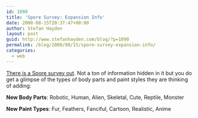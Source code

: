 ```yaml
---
id: 1090
title: 'Spore Survey: Expansion Info'
date: 2008-08-15T20:37:47+00:00
author: Stefan Hayden
layout: post
guid: http://www.stefanhayden.com/blog/?p=1090
permalink: /blog/2008/08/15/spore-survey-expansion-info/
categories:
  - web
---
```

<a href="http://fun.ea.com/cgi-bin24/DM/y/hmvS0NU44f0NEb0B3Gl0Ep">There is a Spore survey out</a>. Not a ton of information hidden in it but you do get a glimpse of the types of body parts and paint styles they are thinking of adding:

<strong>New Body Parts</strong>: Robotic, Human, Alien, Skeletal, Cute, Reptile, Monster

<strong>New Paint Types</strong>: Fur, Feathers, Fanciful, Cartoon, Realistic, Anime